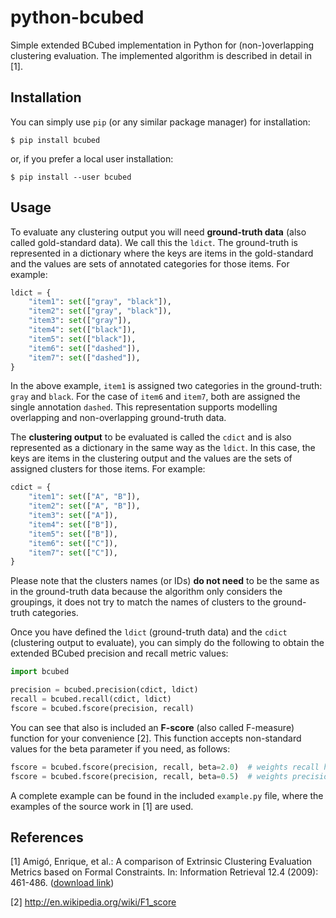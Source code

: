 # python-bcubed

Simple extended BCubed implementation in Python for (non-)overlapping clustering evaluation. The implemented algorithm is described in detail in [1].

## Installation

You can simply use ```pip``` (or any similar package manager) for installation:

```shell
$ pip install bcubed
```

or, if you prefer a local user installation:

```shell
$ pip install --user bcubed
```

## Usage

To evaluate any clustering output you will need **ground-truth data** (also called gold-standard data). We call this the ```ldict```. The ground-truth is represented in a dictionary where the keys are items in the gold-standard and the values are sets of annotated categories for those items. For example:

```python
ldict = {
    "item1": set(["gray", "black"]),
    "item2": set(["gray", "black"]),
    "item3": set(["gray"]),
    "item4": set(["black"]),
    "item5": set(["black"]),
    "item6": set(["dashed"]),
    "item7": set(["dashed"]),
}
```

In the above example, ```item1``` is assigned two categories in the ground-truth: ```gray``` and ```black```. For the case of ```item6``` and ```item7```, both are assigned the single annotation ```dashed```. This representation supports modelling overlapping and non-overlapping ground-truth data.

The **clustering output** to be evaluated is called the ```cdict``` and is also represented as a dictionary in the same way as the ```ldict```. In this case, the keys are items in the clustering output and the values are the sets of assigned clusters for those items. For example:

```python
cdict = {
    "item1": set(["A", "B"]),
    "item2": set(["A", "B"]),
    "item3": set(["A"]),
    "item4": set(["B"]),
    "item5": set(["B"]),
    "item6": set(["C"]),
    "item7": set(["C"]),
}
```

Please note that the clusters names (or IDs) **do not need** to be the same as in the ground-truth data because the algorithm only considers the groupings, it does not try to match the names of clusters to the ground-truth categories.

Once you have defined the ```ldict``` (ground-truth data) and the ```cdict``` (clustering output to evaluate), you can simply do the following to obtain the extended BCubed precision and recall metric values:

```python
import bcubed

precision = bcubed.precision(cdict, ldict)
recall = bcubed.recall(cdict, ldict)
fscore = bcubed.fscore(precision, recall)
```

You can see that also is included an **F-score** (also called F-measure) function for your convenience [2]. This function accepts non-standard values for the beta parameter if you need, as follows:

```python
fscore = bcubed.fscore(precision, recall, beta=2.0)  # weights recall higher
fscore = bcubed.fscore(precision, recall, beta=0.5)  # weights precision higher
```

A complete example can be found in the included ```example.py``` file, where the examples of the source work in [1] are used.

## References

[1] Amigó, Enrique, et al.: A comparison of Extrinsic Clustering Evaluation Metrics based on Formal Constraints. In: Information Retrieval 12.4 (2009): 461-486. ([download link](http://nlp.uned.es/docs/amigo2007a.pdf))

[2] http://en.wikipedia.org/wiki/F1_score
